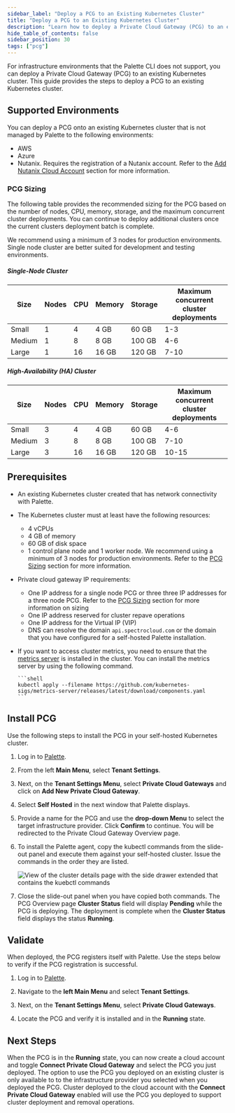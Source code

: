 ```yaml
---
sidebar_label: "Deploy a PCG to an Existing Kubernetes Cluster"
title: "Deploy a PCG to an Existing Kubernetes Cluster"
description: "Learn how to deploy a Private Cloud Gateway (PCG) to an existing Kubernetes cluster."
hide_table_of_contents: false
sidebar_position: 30
tags: ["pcg"]
---
```


For infrastructure environments that the Palette CLI does not support, you can deploy a Private Cloud Gateway (PCG) to
an existing Kubernetes cluster. This guide provides the steps to deploy a PCG to an existing Kubernetes cluster.

## Supported Environments

You can deploy a PCG onto an existing Kubernetes cluster that is not managed by Palette to the following environments:

- AWS
- Azure
- Nutanix. Requires the registration of a Nutanix account. Refer to the
  [Add Nutanix Cloud Account](../data-center/nutanix/add-nutanix-cloud-account.md) section for more information.

### PCG Sizing

The following table provides the recommended sizing for the PCG based on the number of nodes, CPU, memory, storage, and
the maximum concurrent cluster deployments. You can continue to deploy additional clusters once the current clusters
deployment batch is complete.

We recommend using a minimum of 3 nodes for production environments. Single node cluster are better suited for
development and testing environments.

##### Single-Node Cluster

| **Size** | **Nodes** | **CPU** | **Memory** | **Storage** | **Maximum concurrent cluster deployments** |
| -------- | --------- | ------- | ---------- | ----------- | ------------------------------------------ |
| Small    | 1         | 4       | 4 GB       | 60 GB       | 1-3                                        |
| Medium   | 1         | 8       | 8 GB       | 100 GB      | 4-6                                        |
| Large    | 1         | 16      | 16 GB      | 120 GB      | 7-10                                       |

##### High-Availability (HA) Cluster

| **Size** | **Nodes** | **CPU** | **Memory** | **Storage** | **Maximum concurrent cluster deployments** |
| -------- | --------- | ------- | ---------- | ----------- | ------------------------------------------ |
| Small    | 3         | 4       | 4 GB       | 60 GB       | 4-6                                        |
| Medium   | 3         | 8       | 8 GB       | 100 GB      | 7-10                                       |
| Large    | 3         | 16      | 16 GB      | 120 GB      | 10-15                                      |

## Prerequisites

- An existing Kubernetes cluster created that has network connectivity with Palette.

- The Kubernetes cluster must at least have the following resources:

  - 4 vCPUs
  - 4 GB of memory
  - 60 GB of disk space
  - 1 control plane node and 1 worker node. We recommend using a minimum of 3 nodes for production environments. Refer
    to the [PCG Sizing](#pcg-sizing) section for more information.

- Private cloud gateway IP requirements:

  - One IP address for a single node PCG or three three IP addresses for a three node PCG. Refer to the
    [PCG Sizing](./deploy-pcg-k8s.md#pcg-sizing) section for more information on sizing
  - One IP address reserved for cluster repave operations
  - One IP address for the Virtual IP (VIP)
  - DNS can resolve the domain `api.spectrocloud.com` or the domain that you have configured for a self-hosted Palette
    installation.

- If you want to access cluster metrics, you need to ensure that the
  [metrics server](https://github.com/kubernetes-sigs/metrics-server) is installed in the cluster. You can install the
  metrics server by using the following command.

      ```shell
      kubectl apply --filename https://github.com/kubernetes-sigs/metrics-server/releases/latest/download/components.yaml
      ```

## Install PCG

Use the following steps to install the PCG in your self-hosted Kubernetes cluster.

1. Log in to [Palette](https://console.spectrocloud.com/).

2. From the left **Main Menu**, select **Tenant Settings**.

3. Next, on the **Tenant Settings Menu**, select **Private Cloud Gateways** and click on **Add New Private Cloud
   Gateway**.

4. Select **Self Hosted** in the next window that Palette displays.

5. Provide a name for the PCG and use the **drop-down Menu** to select the target infrastructure provider. Click
   **Confirm** to continue. You will be redirected to the Private Cloud Gateway Overview page.

6. To install the Palette agent, copy the kubectl commands from the slide-out panel and execute them against your
   self-hosted cluster. Issue the commands in the order they are listed.

   ![View of the cluster details page with the side drawer extended that contains the kuebctl commands](/clusters_pcg_deploy-pcg-k8s_kubectl-cmds-view.png)

7. Close the slide-out panel when you have copied both commands. The PCG Overview page **Cluster Status** field will
   display **Pending** while the PCG is deploying. The deployment is complete when the **Cluster Status** field displays
   the status **Running**.

## Validate

When deployed, the PCG registers itself with Palette. Use the steps below to verify if the PCG registration is
successful.

1. Log in to [Palette](https://console.spectrocloud.com/).

2. Navigate to the **left Main Menu** and select **Tenant Settings**.

3. Next, on the **Tenant Settings Menu**, select **Private Cloud Gateways**.

4. Locate the PCG and verify it is installed and in the **Running** state.

## Next Steps

When the PCG is in the **Running** state, you can now create a cloud account and toggle **Connect Private Cloud
Gateway** and select the PCG you just deployed. The option to use the PCG you deployed on an existing cluster is only
available to to the infrastructure provider you selected when you deployed the PCG. Cluster deployed to the cloud
account with the **Connect Private Cloud Gateway** enabled will use the PCG you deployed to support cluster deployment
and removal operations.
